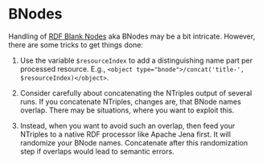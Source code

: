 # BNodes

Handling of [RDF Blank Nodes](https://www.w3.org/TR/n-triples/#BNodes)
aka BNodes may be a bit intricate. However, there are some tricks to
get things done:

1. Use the variable `$resourceIndex` to add a distinguishing name
   part per processed resource. E.g., `<object
   type="bnode">/concat('title-', $resourceIndex)</object>`.

1. Consider carefully about concatenating the NTriples output of
   several runs. If you concatenate NTriples, changes are, that BNode
   names overlap. There may be situations, where you want to exploit
   this.

1. Instead, when you want to avoid such an overlap, then feed your
   NTriples to a native RDF processor like Apache Jena first. It will
   randomize your BNode names. Concatenate after this randomization
   step if overlaps would lead to semantic errors.
